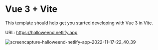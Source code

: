 # Vue 3 + Vite

This template should help get you started developing with Vue 3 in Vite.

URL: https://halloweend.netlify.app

![screencapture-halloweend-netlify-app-2022-11-17-22_40_39](https://user-images.githubusercontent.com/45972576/202565604-af91a812-eeab-400c-91db-d41918943755.png)

